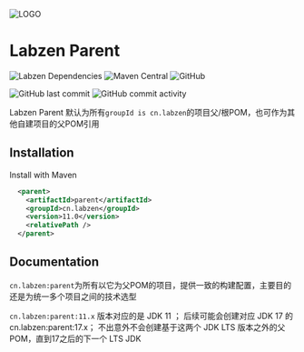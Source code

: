 
![LOGO](http://r7jiu5wkl.hd-bkt.clouddn.com/images/2022/02/19/16-34-57-167.png)
# Labzen Parent

![Labzen Dependencies](https://img.shields.io/badge/Labzen-Parent-green)
![Maven Central](https://img.shields.io/maven-central/v/cn.labzen/parent)
![GitHub](https://img.shields.io/github/license/labzen/parent)

![GitHub last commit](https://img.shields.io/github/last-commit/labzen/parent)
![GitHub commit activity](https://img.shields.io/github/commit-activity/m/labzen/parent)

Labzen Parent 默认为所有`groupId is cn.labzen`的项目父/根POM，也可作为其他自建项目的父POM引用

## Installation

Install with Maven

```xml
  <parent>
    <artifactId>parent</artifactId>
    <groupId>cn.labzen</groupId>
    <version>11.0</version>
    <relativePath />
  </parent>
```
## Documentation

`cn.labzen:parent`为所有以它为父POM的项目，提供一致的构建配置，主要目的还是为统一多个项目之间的技术选型

`cn.labzen:parent:11.x` 版本对应的是 JDK 11 ； 后续可能会创建对应 JDK 17 的 cn.labzen:parent:17.x； 不出意外不会创建基于这两个 JDK LTS 版本之外的父POM，直到17之后的下一个 LTS JDK